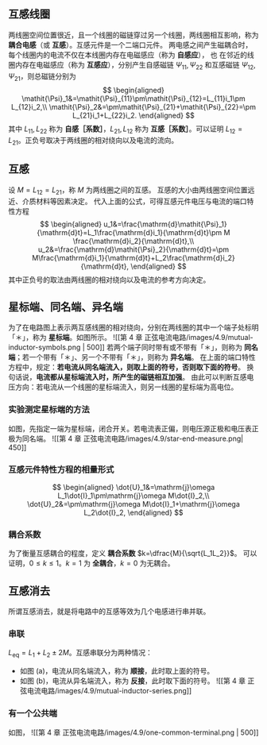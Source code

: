 ## 互感线圈
两线圈空间位置很近，且一个线圈的磁链穿过另一个线圈，两线圈相互影响，称为 **耦合电感**（或 **互感**）。互感元件是一个二端口元件。
两电感之间产生磁耦合时，每个线圈内的电流不仅在本线圈内存在电磁感应（称为 **自感应**）， 也 在邻近的线圈内存在电磁感应（称为 **互感应**），分别产生自感磁链 $\mathit{\Psi}_{11},\mathit{\Psi}_{22}$ 和互感磁链 $\mathit{\Psi}_{12},\mathit{\Psi}_{21}$，则总磁链分别为 $$ \begin{aligned}
\mathit{\Psi}_1&=\mathit{\Psi}_{11}\pm\mathit{\Psi}_{12}=L_{11}i_1\pm L_{12}i_2,\\
\mathit{\Psi}_2&=\pm\mathit{\Psi}_{21}+\mathit{\Psi}_{22}=\pm L_{21}i_1+L_{22}i_2.
\end{aligned} $$其中 $L_{11},L_{22}$ 称为 **自感［系数］**，$L_{21},L_{12}$ 称为 **互感［系数］**。可以证明 $L_{12}=L_{21}$。正负号取决于两线圈的相对绕向以及电流的流向。
## 互感
设 $M=L_{12}=L_{21}$，称 $M$ 为两线圈之间的互感。
互感的大小由两线圈空间位置远近、介质材料等因素决定。
代入上面的公式，可得互感元件电压与电流的端口特性方程 $$ \begin{aligned}
u_1&=\frac{\mathrm{d}\mathit{\Psi}_1}{\mathrm{d}t}=L_1\frac{\mathrm{d}i_1}{\mathrm{d}t}\pm M \frac{\mathrm{d}i_2}{\mathrm{d}t},\\
u_2&=\frac{\mathrm{d}\mathit{\Psi}_2}{\mathrm{d}t}=\pm M\frac{\mathrm{d}i_1}{\mathrm{d}t}+L_2\frac{\mathrm{d}i_2}{\mathrm{d}t},
\end{aligned} $$其中正负号的取法由两线圈的相对绕向以及电流的参考方向决定。
## 星标端、同名端、异名端
为了在电路图上表示两互感线圈的相对绕向，分别在两线圈的其中一个端子处标明「＊」，称为 **星标端**。如图所示。
![[第 4 章 正弦电流电路/images/4.9/mutual-inductor-symbols.png | 500]]
若两个端子同时带有或不带有「＊」，则称为 **同名端**；若一个带有「＊」、另一个不带有「＊」，则称为 **异名端**。
在上面的端口特性方程中，规定：**若电流从同名端流入，则取上面的符号，否则取下面的符号**。
换句话说，**电流都从星标端流入时，所产生的磁链相互加强**。
由此可以判断互感电压方向：若电流从一个线圈的星标端流入，则另一线圈的星标端为高电位。
### 实验测定星标端的方法
如图，先指定一端为星标端，闭合开关。若电流表正偏，则电压源正极和电压表正极为同名端。
![[第 4 章 正弦电流电路/images/4.9/star-end-measure.png| 450]]
### 互感元件特性方程的相量形式
$$ \begin{aligned}
\dot{U}_1&=\mathrm{j}\omega L_1\dot{I}_1\pm\mathrm{j}\omega M\dot{I}_2,\\
\dot{U}_2&=\pm\mathrm{j}\omega M\dot{I}_1+\mathrm{j}\omega L_2\dot{I}_2,
\end{aligned} $$
### 耦合系数
为了衡量互感耦合的程度，定义 **耦合系数** $k=\dfrac{M}{\sqrt{L_1L_2}}$。
可以证明，$0\le k\le1$。$k=1$ 为 **全耦合**，$k=0$ 为无耦合。
## 互感消去
所谓互感消去，就是将电路中的互感等效为几个电感进行串并联。
### 串联
$L _{\mathrm{eq}}=L_1+L_2\pm2M$。互感串联分为两种情况：
- 如图 (a)，电流从同名端流入，称为 **顺接**，此时取上面的符号。
- 如图 (b)，电流从异名端流入，称为 **反接**，此时取下面的符号。
![[第 4 章 正弦电流电路/images/4.9/mutual-inductor-series.png]]
### 有一个公共端
如图，
![[第 4 章 正弦电流电路/images/4.9/one-common-terminal.png | 500]]